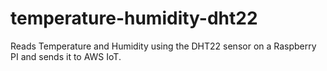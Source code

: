 # temperature-humidity-dht22
Reads Temperature and Humidity using the DHT22 sensor on a Raspberry PI and sends it to AWS IoT.
